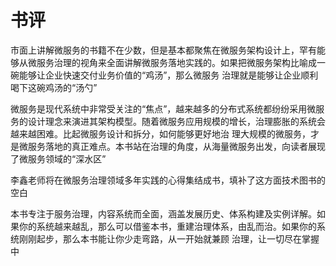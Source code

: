 


# 书评

市面上讲解微服务的书籍不在少数，但是基本都聚焦在微服务架构设计上，罕有能够从微服务治理的视角来全面讲解微服务落地实践的。如果把微服务架构比喻成一碗能够让企业快速交付业务价值的“鸡汤”，那么微服务
治理就是能够让企业顺利喝下这碗鸡汤的“汤勺”

微服务是现代系统中非常受关注的“焦点”，越来越多的分布式系统都纷纷采用微服务的设计理念来演进其架构模型。随着微服务应用规模的增长，治理膨胀的系统会越来越困难。比起微服务设计和拆分，如何能够更好地治
理大规模的微服务，才是微服务落地的真正难点。本书站在治理的角度，从海量微服务出发，向读者展现了微服务领域的“深水区”

李鑫老师将在微服务治理领域多年实践的心得集结成书，填补了这方面技术图书的空白

本书专注于服务治理，内容系统而全面，涵盖发展历史、体系构建及实例详解。如果你的系统越来越乱，那么可以借鉴本书，重建治理体系，由乱而治。如果你的系统刚刚起步，那么本书能让你少走弯路，从一开始就兼顾
治理，让一切尽在掌握中
